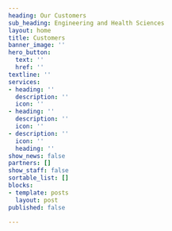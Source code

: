 ```yaml
---
heading: Our Customers
sub_heading: Engineering and Health Sciences
layout: home
title: Customers
banner_image: ''
hero_button:
  text: ''
  href: ''
textline: ''
services:
- heading: ''
  description: ''
  icon: ''
- heading: ''
  description: ''
  icon: ''
- description: ''
  icon: ''
  heading: ''
show_news: false
partners: []
show_staff: false
sortable_list: []
blocks:
- template: posts
  layout: post
published: false

---
```

